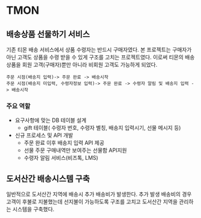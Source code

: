 # TMON

## 배송상품 선물하기 서비스

기존 티몬 배송 서비스에서 상품 수령자는 반드시 구매자였다. 본 프로젝트는  구매자가 아닌 고객도 상품을 수령 받을 수 있게 구조를 고치는 프로젝트였다. 이로써 티몬의 배송 상품을 회원 고객(구매자)뿐만 아니라 비회원 고객도 가능하게 되었다. 
```
주문 시점(배송지 입력)-> 주문 완료 -> 배송시작
주문 시점(배송지 미입력, 수령자정보 입력)-> 주문 완료 -> 수령자 알림 및 배송지 입력 -> 배송시작 
```

### 주요 역할

* 요구사항에 맞는 DB 테이블 설계
	* gift 테이블( 수령자 번호, 수령자 별칭, 배송지 입력시기, 선물 메시지 등)
* 신규 프로세스 및 API 개발
	* 주문 완료 이후 배송지 입력 API 제공 
	* 선물 주문 구매내역만 보여주는 선물함 API지원
	* 수령자 알림 서비스(비즈톡, LMS)

## 도서산간 배송시스템 구축

일반적으로 도서산간 지역에 배송시 추가 배송비가 발생한다. 추가 발생 배송비의 경우 고객이 후불로 지불했는데 선지불이 가능하도록 구조를 고치고 도서산간 지역을 관리하는 시스템을 구축했다. 
<!--stackedit_data:
eyJoaXN0b3J5IjpbLTczODA5ODY4MSwtMTQxNzg3NTMyOSwtMT
A1MjQ0NTU4NCwxNTk4OTA1MzQxLC0xMzI5NzYyMjMzLC04NzIw
NjIwNjgsNjI2MjIxODAwLDE2MzUxNzAyLC01NTM2NzAzODZdfQ
==
-->